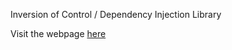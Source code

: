 Inversion of Control / Dependency Injection Library

Visit the webpage <a href="//lcavadas.github.io/jioc">here</a>
